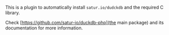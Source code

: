 This is a plugin to automatically install `satur.io/dudckdb` and the required C library.

Check [https://github.com/satur-io/duckdb-php](the main package) and its documentation for more information.
